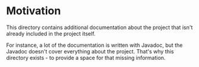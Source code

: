 # Motivation

This directory contains additional documentation about the project that isn't already included in the project itself.

For instance, a lot of the documentation is written with Javadoc, but the Javadoc doesn't cover everything about the
project. That's why this directory exists - to provide a space for that missing information.

